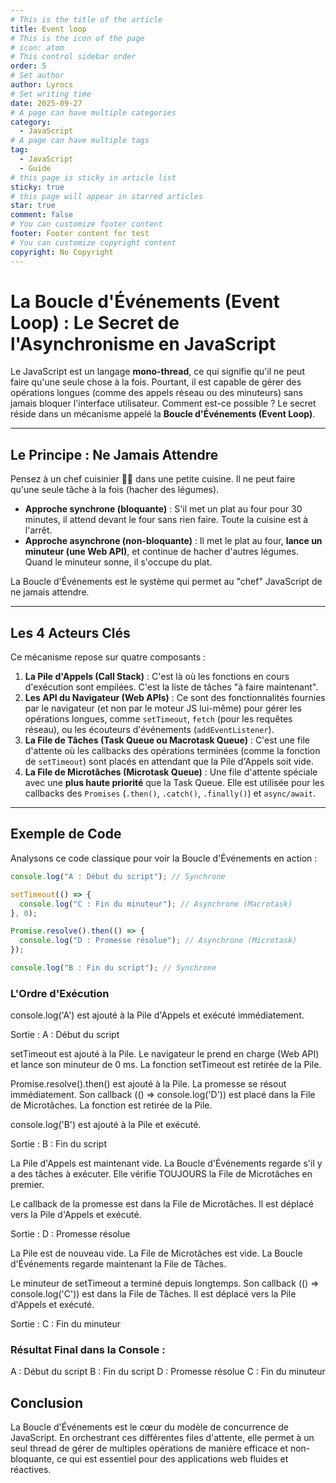 ```yaml
---
# This is the title of the article
title: Event loop
# This is the icon of the page
# icon: atom
# This control sidebar order
order: 5
# Set author
author: Lyrocs
# Set writing time
date: 2025-09-27
# A page can have multiple categories
category:
  - JavaScript
# A page can have multiple tags
tag:
  - JavaScript
  - Guide
# this page is sticky in article list
sticky: true
# this page will appear in starred articles
star: true
comment: false
# You can customize footer content
footer: Footer content for test
# You can customize copyright content
copyright: No Copyright
---
```


# La Boucle d'Événements (Event Loop) : Le Secret de l'Asynchronisme en JavaScript

Le JavaScript est un langage **mono-thread**, ce qui signifie qu'il ne peut faire qu'une seule chose à la fois. Pourtant, il est capable de gérer des opérations longues (comme des appels réseau ou des minuteurs) sans jamais bloquer l'interface utilisateur. Comment est-ce possible ? Le secret réside dans un mécanisme appelé la **Boucle d'Événements (Event Loop)**.

---

## Le Principe : Ne Jamais Attendre

Pensez à un chef cuisinier 🧑‍🍳 dans une petite cuisine. Il ne peut faire qu'une seule tâche à la fois (hacher des légumes).

- **Approche synchrone (bloquante)** : S'il met un plat au four pour 30 minutes, il attend devant le four sans rien faire. Toute la cuisine est à l'arrêt.
- **Approche asynchrone (non-bloquante)** : Il met le plat au four, **lance un minuteur (une Web API)**, et continue de hacher d'autres légumes. Quand le minuteur sonne, il s'occupe du plat.

La Boucle d'Événements est le système qui permet au "chef" JavaScript de ne jamais attendre.

---

## Les 4 Acteurs Clés

Ce mécanisme repose sur quatre composants :

1.  **La Pile d'Appels (Call Stack)** : C'est là où les fonctions en cours d'exécution sont empilées. C'est la liste de tâches "à faire maintenant".
2.  **Les API du Navigateur (Web APIs)** : Ce sont des fonctionnalités fournies par le navigateur (et non par le moteur JS lui-même) pour gérer les opérations longues, comme `setTimeout`, `fetch` (pour les requêtes réseau), ou les écouteurs d'événements (`addEventListener`).
3.  **La File de Tâches (Task Queue ou Macrotask Queue)** : C'est une file d'attente où les callbacks des opérations terminées (comme la fonction de `setTimeout`) sont placés en attendant que la Pile d'Appels soit vide.
4.  **La File de Microtâches (Microtask Queue)** : Une file d'attente spéciale avec une **plus haute priorité** que la Task Queue. Elle est utilisée pour les callbacks des `Promises` (`.then()`, `.catch()`, `.finally()`) et `async/await`.

---

## Exemple de Code

Analysons ce code classique pour voir la Boucle d'Événements en action :

```javascript
console.log("A : Début du script"); // Synchrone

setTimeout(() => {
  console.log("C : Fin du minuteur"); // Asynchrone (Macrotask)
}, 0);

Promise.resolve().then(() => {
  console.log("D : Promesse résolue"); // Asynchrone (Microtask)
});

console.log("B : Fin du script"); // Synchrone
```

### L'Ordre d'Exécution

console.log('A') est ajouté à la Pile d'Appels et exécuté immédiatement.

Sortie : A : Début du script

setTimeout est ajouté à la Pile. Le navigateur le prend en charge (Web API) et lance son minuteur de 0 ms. La fonction setTimeout est retirée de la Pile.

Promise.resolve().then() est ajouté à la Pile. La promesse se résout immédiatement. Son callback (() => console.log('D')) est placé dans la File de Microtâches. La fonction est retirée de la Pile.

console.log('B') est ajouté à la Pile et exécuté.

Sortie : B : Fin du script

La Pile d'Appels est maintenant vide. La Boucle d'Événements regarde s'il y a des tâches à exécuter. Elle vérifie TOUJOURS la File de Microtâches en premier.

Le callback de la promesse est dans la File de Microtâches. Il est déplacé vers la Pile d'Appels et exécuté.

Sortie : D : Promesse résolue

La Pile est de nouveau vide. La File de Microtâches est vide. La Boucle d'Événements regarde maintenant la File de Tâches.

Le minuteur de setTimeout a terminé depuis longtemps. Son callback (() => console.log('C')) est dans la File de Tâches. Il est déplacé vers la Pile d'Appels et exécuté.

Sortie : C : Fin du minuteur

### Résultat Final dans la Console :

A : Début du script
B : Fin du script
D : Promesse résolue
C : Fin du minuteur

## Conclusion

La Boucle d'Événements est le cœur du modèle de concurrence de JavaScript. En orchestrant ces différentes files d'attente, elle permet à un seul thread de gérer de multiples opérations de manière efficace et non-bloquante, ce qui est essentiel pour des applications web fluides et réactives.

